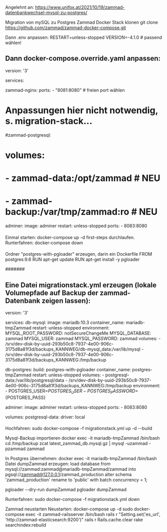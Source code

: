 Angelehnt an:
https://www.unifox.at/2021/10/19/zammad-datenbankwechsel-mysql-zu-postgres/

Migration von mySQL zu Postgres
Zammad Docker Stack klonen
git clone https://github.com/zammad/zammad-docker-compose.git

Dann .env anpassen:
RESTART=unless-stopped
VERSION=-4.1.0 # passend wählen!

#####

Dann docker-compose.override.yaml anpassen:
---
version: '3'

services:

  zammad-nginx:
    ports:
      - "8081:8080" # freien port wählen

  # Anpassungen hier nicht notwendig, s. migration-stack...
  #zammad-postgresql:
  #  volumes:
  #    - zammad-data:/opt/zammad  # NEU
  #    - zammad-backup:/var/tmp/zammad:ro # NEU      

  adminer:
    image: adminer
    restart: unless-stopped
    ports:
      - 8083:8080

####

Einmal starten: docker-compose up -d
first-steps durchlaufen.
Runterfahren: docker-compose down

####

Ordner "postgres-with-pgloader" erzeugen, darin ein Dockerfile
FROM postgres:9.6
RUN apt-get update
RUN apt-get install -y pgloader

#######

Eine Datei migrationstack.yml erzeugen (lokale Volumepfade auf Backup der zammad-Datenbank zeigen lassen):
---
version: '3'

services:
  db-mysql:
    image: mariadb:10.3
    container_name: mariadb-tmpZammad
    restart: unless-stopped
    environment:
      MYSQL_ROOT_PASSWORD: notSecureChangeMe
      MYSQL_DATABASE: zammad
      MYSQL_USER: zammad
      MYSQL_PASSWORD: zammad
    volumes:
      - /srv/dev-disk-by-uuid-293b50c8-7937-4e00-906c-3175d8a81f3d/backups_KANNWEG/db-mysql_data:/var/lib/mysql
      - /srv/dev-disk-by-uuid-293b50c8-7937-4e00-906c-3175d8a81f3d/backups_KANNWEG:/tmp/backup

  db-postgres:
    build: postgres-with-pgloader
    container_name: postgres-tmpZammad
    restart: unless-stopped
    volumes:
      - postgresql-data:/var/lib/postgresql/data
      - /srv/dev-disk-by-uuid-293b50c8-7937-4e00-906c-3175d8a81f3d/backups_KANNWEG:/tmp/backup
    environment:
      - POSTGRES_USER=${POSTGRES_USER}
      - POSTGRES_PASSWORD=${POSTGRES_PASS}
      
  adminer:
    image: adminer
    restart: unless-stopped
    ports:
      - 8083:8080

volumes:
  postgresql-data:
    driver: local

####

Hochfahren:
sudo docker-compose -f migrationstack.yml up -d --build

Mysql-Backup importieren
docker exec -it mariadb-tmpZammad /bin/bash
cd /tmp/backup
zcat latest_zammad_db.mysql.gz | mysql -uzammad -pzammad zammad

In Postgres übernehmen:
docker exec -it mariadb-tmpZammad /bin/bash
Datei dumpZammad erzeugen:
load database
   from mysql://zammad:zammad@mariadb-tmpZammad/zammad
   into pgsql://zammad@127.0.0.1/zammad_production
   alter schema 'zammad_production' rename to 'public'
   with batch concurrency = 1;

pgloader --dry-run dumpZammad
pgloader dumpZammad

Runterfahren:
sudo docker-compose -f migrationstack.yml down

Zammad neustarten
Neustarten: docker-compose up -d
sudo docker-compose exec -it zammad-railsserver /bin/bash
rails r "Setting.set('es_url', 'http://zammad-elasticsearch:9200')"
rails r Rails.cache.clear
rake searchindex:rebuild

